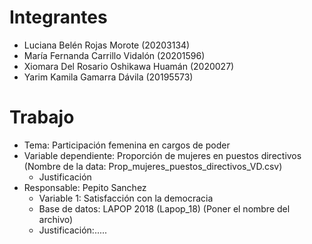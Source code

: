 # Integrantes
  - Luciana Belén Rojas Morote (20203134) 
  - María Fernanda Carrillo Vidalón (20201596)
  - Xiomara Del Rosario Oshikawa Huamán (2020027)
  - Yarim Kamila Gamarra Dávila (20195573)

# Trabajo
- Tema: Participación femenina en cargos de poder
- Variable dependiente: Proporción de mujeres en puestos directivos (Nombre de la data: Prop_mujeres_puestos_directivos_VD.csv)
    - Justificación
- Responsable: Pepito Sanchez
  - Variable 1: Satisfacción con la democracia
  - Base de datos: LAPOP 2018 (Lapop_18) (Poner el nombre del archivo)
  - Justificación:.....
